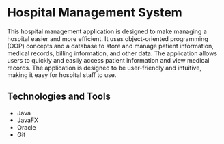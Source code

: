 # Hospital Management System

This hospital management application is designed to make managing a hospital easier and more efficient. It uses object-oriented programming (OOP) concepts and a database to store and manage patient information, medical records, billing information, and other data. The application allows users to quickly and easily access patient information and view medical records. The application is designed to be user-friendly and intuitive, making it easy for hospital staff to use.

## Technologies and Tools

- Java
- JavaFX
- Oracle
- Git
